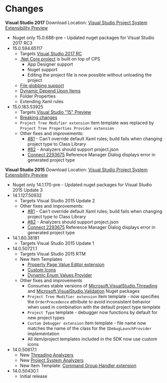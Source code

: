 Changes
==========
**Visual Studio 2017**
Download Location: [Visual Studio Project System Extensibility Preview](https://visualstudiogallery.msdn.microsoft.com/43691584-1f0f-46da-adaf-a07c290c1e6e)

* Nuget only 15.0.688-pre - Updated nuget packages for Visual Studio 2017 RC3
* 15.0.594.65117
  * Targets [Visual Studio 2017 RC](https://www.visualstudio.com/vs/visual-studio-2017-rc/)
  * [.Net Core project](https://github.com/dotnet/roslyn-project-system) is built on top of CPS
    * App Designer support
    * Nuget support
    * Editing the project file is now possible without unloading the project
  * [File globbing support](doc/overview/globbing_behavior.md)
  * [Dynamic Depend Upon Items](doc/extensibility/automatic_DependentUpon_wireup.md)
  * Folder Properties
  * Extending Xaml rules
* 15.0.183.53925
  * Targets [Visual Studio "15" Preview](https://www.visualstudio.com/en-us/downloads/visual-studio-next-downloads-vs)
  * [Breaking changes](doc/overview/breaking_changes_visual_studio_next.md)
  * `Project Tree Modifier extension` item template was replaced by `Project Tree Properties Provider extension`
  * Other fixes and improvements:
    * [#81](https://github.com/Microsoft/VSProjectSystem/issues/81) - Can't override default Xaml rules; build fails when changing project type to Class Library
    * [#82](https://github.com/Microsoft/VSProjectSystem/issues/82) - Analyzers should support project.json
    * [Connect 2293675](https://connect.microsoft.com/VisualStudio/feedback/details/2293675/cant-add-reference-to-project-created-from-an-extensibility-project-type-template-based-project) Reference Manager Dialog displays error in generated project type

**Visual Studio 2015**
Download Location: [Visual Studio Project System Extensibility Preview](https://visualstudiogallery.msdn.microsoft.com/31e107b7-b0ce-4236-8ffa-ed35f03397b8)
* Nuget only 14.1.170-pre - Updated nuget packages for Visual Studio 2015 Update 3
* 14.1.127.50932
  * Targets Visual Studio 2015 Update 2
  * Other fixes and improvements:
    * [#81](https://github.com/Microsoft/VSProjectSystem/issues/81) - Can't override default Xaml rules; build fails when changing project type to Class Library
    * [#82](https://github.com/Microsoft/VSProjectSystem/issues/82) - Analyzers should support project.json
    * [Connect 2293675](https://connect.microsoft.com/VisualStudio/feedback/details/2293675/cant-add-reference-to-project-created-from-an-extensibility-project-type-template-based-project) Reference Manager Dialog displays error in generated project type
* 14.1.80.38181
  * Targets Visual Studio 2015 Update 1
* 14.0.50721.1
  * Targets Visual Studio 2015 RTM
  * New Item Templates
    * [Property Page Value Editor extension](doc/extensibility/property_value_editors.md)
    * [Custom Icons](doc/scenario/provide_custom_icons_for_the_project_or_item_type.md)
    * [Dynamic Enum Values Provider](doc/extensibility/IDynamicEnumValuesProvider.md)
  * Other fixes and improvements
    * Consumes stable versions of [Microsoft.VisualStudio.Threading](https://www.nuget.org/packages/Microsoft.VisualStudio.Threading/) and [Microsoft.VisualStudio.Validation](https://www.nuget.org/packages/Microsoft.VisualStudio.Validation/) Nuget packages
    * `Project Tree Modifier extension` item template - now specifies the `OrderPrecedence` attribute to avoid inconsistent behavior when used in combination with the default project type template
    * `Project Type` template - debugger now functions by default for new project types
    * `Custom Debugger extension` item template - file name now matches the name of the class for the `IDebugLaunchProvider` implementation
    * All item/project templates included in the SDK now use custom icons
* 14.0.50617.1
  * New [Threading Analyzers](https://www.nuget.org/packages/Microsoft.VisualStudio.Threading.Analyzers/)
  * New [Project System Analyzers](https://www.nuget.org/packages/Microsoft.VisualStudio.ProjectSystem.Analyzers)
  * New Item Template: [Command Group Handler extension](doc/extensibility/command_handlers.md)
* 14.0.50430.1
  * Initial release
  
